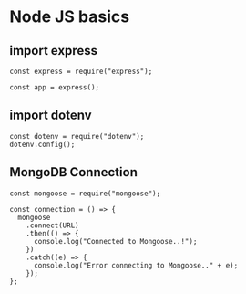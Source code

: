 # Node JS basics

## import express

```
const express = require("express");

const app = express();
```

## import dotenv

```
const dotenv = require("dotenv");
dotenv.config();
```

## MongoDB Connection

```
const mongoose = require("mongoose");

const connection = () => {
  mongoose
    .connect(URL)
    .then(() => {
      console.log("Connected to Mongoose..!");
    })
    .catch((e) => {
      console.log("Error connecting to Mongoose.." + e);
    });
};

```
